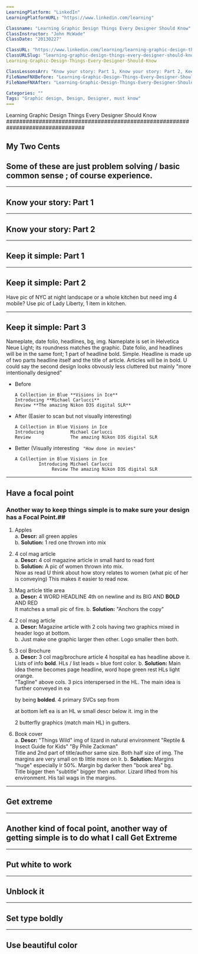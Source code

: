 ```yml
===
LearningPlatform: "LinkedIn"
LearningPlatformURL: "https://www.linkedin.com/learning"

Classname: "Learning Graphic Design Things Every Designer Should Know"
ClassInstructor: "John McWade"
ClassDate: "20130227"

ClassURL: "https://www.linkedin.com/learning/learning-graphic-design-things-every-designer-should-know"
ClassURLSlug: "learning-graphic-design-things-every-designer-should-know"
Learning-Graphic-Design-Things-Every-Designer-Should-Know

ClassLessonsArr: "Know your story: Part 1, Know your story: Part 2, Keep it simple: Part 1, Keep it simple: Part 2, Keep it simple: Part 3,Have a focal point, Get Extreme, Put white to work, Unblock it, Set type boldly, Use beautiful color"
FileNameFNXBefore: "Learning-Graphic-Design-Things-Every-Designer-Should-Know.md"
FileNameFNXAfter: "Learning-Graphic-Design-Things-Every-Designer-Should-Know-2013-li-Notes.md"

Categories: ""
Tags: "Graphic design, Design, Designer, must know"
===
```




Learning Graphic Design Things Every Designer Should Know
################################################################################
## My Two Cents  
Some of these are just problem solving / basic common sense ; of course experience.
-----------------------------------------------------------------------------------------------------


-----------------------------------------------------------------------------------------------------
## Know your story: Part 1  


-----------------------------------------------------------------------------------------------------
## Know your story: Part 2  


-----------------------------------------------------------------------------------------------------
## Keep it simple: Part 1  


-----------------------------------------------------------------------------------------------------
## Keep it simple: Part 2  
Have pic of NYC at night landscape or a whole kitchen but need img 4 mobile?
Use pic of Lady Liberty, 1 item in kitchen.


-----------------------------------------------------------------------------------------------------
## Keep it simple: Part 3  
Nameplate, date folio, headlines, bg, img.
Nameplate is set in Helvetica Neue Light; its roundness matches the graphic.
Date folio, and headlines will be in the same font; 1 part of headline bold. Simple.
Headline is made up of two parts headline itself and the title of article. Articles will be in bold.
U could say the second design looks obvously less cluttered but mainly "more intentionally designed"

- Before
  ```
  A Collection in Blue **Visions in Ice**  
  Introducing **Michael Carlucci**  
  Review **The amazing Nikon D3S digital SLR**
  ```
- After (Easier to scan but not visually interesting)
  ```
  A Collection in Blue Visions in Ice
  Introducing          Michael Carlucci
  Review               The amazing Nikon D3S digital SLR
  ```

- Better (Visually interesting ` "How done in movies"`  
  ```
  A Collection in Blue Visions in Ice
           Introducing Michael Carlucci
                Review The amazing Nikon D3S digital SLR
  ```


-----------------------------------------------------------------------------------------------------
## Have a focal point  
### Another way to keep things simple is to make sure your design has a Focal Point.##
1. Apples  
   a. **Descr:** all green apples  
   b. **Solution:** 1 red one thrown into mix  

2. 4 col mag article  
   a. **Descr:** 4 col magazine article in small hard to read font  
   b. **Solution:** A pic of women thrown into mix.  
   Now as read U think about how story relates to women (what pic of her is conveying)
   This makes it easier to read now.

3. Mag article title area  
   a. **Descr:** 4 WORD HEADLINE 4th on newline and its BIG AND **BOLD** AND RED  
   It matches a small pic of fire.
   b. **Solution:** "Anchors the copy"  

4. 2 col mag article  
   a. **Descr:** Magazine article with 2 cols having two graphics mixed in header logo at bottom.  
   b. Just make one graphic larger then other. Logo smaller then both.  

5. 3 col Brochure  
   a. **Descr:** 3 col mag/brochure article 4 hospital ea has headline above it.  
   Lists of info **bold**. HLs / list leads = blue font color.
   b. **Solution:** Main idea theme becomes page headline, word hope green rest HLs light orange.  
   "Tagline" above cols.
   3 pics interspersed in the HL. The main idea is further conveyed in ea <p> by being **bolded**.
   4 primary SVCs sep from <p> at bottom left ea is an HL w small descr below it.
   img in the <p> 2 butterfly graphics (match main HL) in gutters.

6. Book cover  
   a. **Descr:** "Things Wild" img of lizard in natural environment "Reptile & Insect Guide for Kids" "By Phile Zackman"  
   Title and 2nd part of title/author same size. Both half size of img.
   The margins are very small on tb little more on lr.
   b. **Solution:** Margins "huge" especially lr 50%. Margin bg darker then "book area" bg.  
   Title bigger then "subtitle" bigger then author.
   Lizard lifted from his environment. His tail wags in the margins.


-----------------------------------------------------------------------------------------------------
## Get extreme  


---------------------------------------------------------------------------------------------
## Another kind of focal point, another way of getting simple is to do what I call Get Extreme


-----------------------------------------------------------------------------------------------------
## Put white to work  


-----------------------------------------------------------------------------------------------------
## Unblock it  


-----------------------------------------------------------------------------------------------------
## Set type boldly  


-----------------------------------------------------------------------------------------------------
## Use beautiful color  


